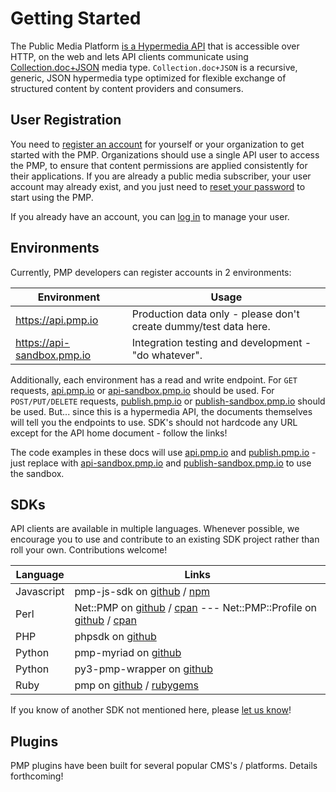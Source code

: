 # Getting Started

The Public Media Platform [is a Hypermedia API](http://www.infoq.com/articles/hypermedia-api-tutorial-part-one) that is accessible over HTTP, on the web and lets API clients communicate using [Collection.doc+JSON](http://cdoc.io/spec.html) media type. `Collection.doc+JSON` is a recursive, generic, JSON hypermedia type optimized for flexible exchange of structured content by content providers and consumers.

## User Registration

You need to [register an account](http://support.pmp.io/register) for yourself or your organization to get started with the PMP.  Organizations should use a single API user to access the PMP, to ensure that content permissions are applied consistently for their applications.  If you are already a public media subscriber, your user account may already exist, and you just need to [reset your password](http://support.pmp.io/forgot) to start using the PMP.

If you already have an account, you can [log in](http://support.pmp.io/login) to manage your user.

## Environments

Currently, PMP developers can register accounts in 2 environments:

Environment                 | Usage
--------------------------- | -------------------
https://api.pmp.io          | Production data only - please don't create dummy/test data here.
https://api-sandbox.pmp.io  | Integration testing and development - "do whatever".

Additionally, each environment has a read and write endpoint.  For `GET` requests, [api.pmp.io](https://api.pmp.io) or [api-sandbox.pmp.io](https://api-sandbox.pmp.io) should be used.  For `POST/PUT/DELETE` requests, [publish.pmp.io](https://publish.pmp.io) or [publish-sandbox.pmp.io](https://publish-sandbox.pmp.io) should be used.  But... since this is a hypermedia API, the documents themselves will tell you the endpoints to use.  SDK's should not hardcode any URL except for the API home document - follow the links!

The code examples in these docs will use [api.pmp.io]() and [publish.pmp.io](https://publish.pmp.io) - just replace with [api-sandbox.pmp.io](https://api-sandbox.pmp.io) and [publish-sandbox.pmp.io](https://publish-sandbox.pmp.io) to use the sandbox.

## SDKs

API clients are available in multiple languages.  Whenever possible, we encourage you to use and contribute to an existing SDK project rather than roll your own.  Contributions welcome!

Language   | Links
---------- | --------
Javascript | pmp-js-sdk on [github](https://github.com/publicmediaplatform/pmp-js-sdk) / [npm](https://www.npmjs.org/package/pmpsdk)
Perl       | Net::PMP on [github](https://github.com/APMG/pmp-sdk-perl) / [cpan](https://metacpan.org/release/Net-PMP) --- Net::PMP::Profile on [github](https://github.com/APMG/net-pmp-profile-perl) / [cpan](https://metacpan.org/release/Net-PMP-Profile)
PHP        | phpsdk on [github](https://github.com/publicmediaplatform/phpsdk)
Python     | pmp-myriad on [github](https://github.com/pbs/pmp-myriad)
Python     | py3-pmp-wrapper on [github](https://github.com/KPBS/py3-pmp-wrapper)
Ruby       | pmp on [github](https://github.com/PRX/pmp) / [rubygems](https://rubygems.org/gems/pmp)

If you know of another SDK not mentioned here, please [let us know](mailto:support@publicmediaplatform.org)!

## Plugins

PMP plugins have been built for several popular CMS's / platforms.  Details forthcoming!
